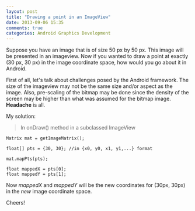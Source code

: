 ```yaml
---
layout: post
title: "Drawing a point in an ImageView"
date: 2013-09-06 15:35
comments: true
categories: Android Graphics Development 
---
```

Suppose you have an image that is of size 50 px by 50 px. This image will be presented in an
imageview. Now if you wanted to draw a point at exactly (30 px, 30 px) in the image coordinate space,
how would you go about it in Android.

First of all, let's talk about challenges posed by the Android framework. The size of the imageview 
may not be the same size and/or aspect as the image. Also, pre-scaling of the bitmap may be done since the 
density of the screen may be higher than what was assumed for the bitmap image. **Headache** is all.

My solution:

> In onDraw() method in a subclassed ImageView

	Matrix mat = getImageMatrix();
	
	float[] pts = {30, 30}; //in {x0, y0, x1, y1,...} format
	
	mat.mapPts(pts);
	
	float mappedX = pts[0];
	float mappedY = pts[1];
	
Now _mappedX_ and _mappedY_ will be the new coordinates for (30px, 30px) in the _new_ image coordinate space.

Cheers!